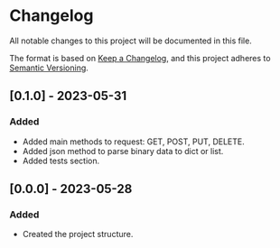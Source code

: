# Changelog
All notable changes to this project will be documented in this file.

The format is based on [Keep a Changelog](https://keepachangelog.com/en/1.0.0/),
and this project adheres to [Semantic Versioning](https://semver.org/spec/v2.0.0.html).


## [0.1.0] - 2023-05-31
### Added
- Added main methods to request: GET, POST, PUT, DELETE.
- Added json method to parse binary data to dict or list.
- Added tests section.


## [0.0.0] - 2023-05-28
### Added
- Created the project structure.
